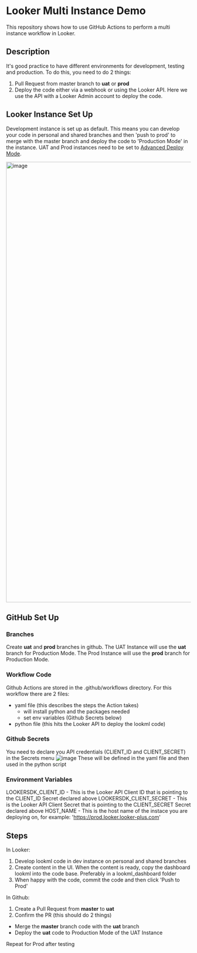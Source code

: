 # Looker Multi Instance Demo

This repository shows how to use GitHub Actions to perform a multi instance workflow in Looker.

## Description

It's good practice to have different environments for development, testing and production.
To do this, you need to do 2 things:
1. Pull Request from master branch to **uat** or **prod**
2. Deploy the code either via a webhook or using the Looker API.
Here we use the API with a Looker Admin account to deploy the code.

## Looker Instance Set Up
Development instance is set up as default. This means you can develop your code in personal and shared branches and then 'push to prod' to merge with the master branch and deploy the code to 'Production Mode' in the instance.
UAT and Prod instances need to be set to [Advanced Deploy Mode](https://docs.looker.com/data-modeling/getting-started/advanced-deploy-mode).

<img width="1201" alt="image" src="https://user-images.githubusercontent.com/45974014/156516070-756788f9-8ee1-4053-a92f-6632353768ae.png">

## GitHub Set Up
### Branches
Create **uat** and **prod** branches in github.
The UAT Instance will use the **uat** branch for Production Mode.
The Prod Instance will use the **prod** branch for Production Mode.

### Workflow Code
Github Actions are stored in the .github/workflows directory.
For this workflow there are 2 files:
- yaml file (this describes the steps the Action takes)
    - will install python and the packages needed
    - set env variables (Github Secrets below)
- python file (this hits the Looker API to deploy the lookml code)

### Github Secrets
You need to declare you API credentials (CLIENT_ID and CLIENT_SECRET) in the Secrets menu
![image](https://user-images.githubusercontent.com/45974014/156515663-08e732ec-0d70-4f7b-91fa-e1dfea1c146e.png)
These will be defined in the yaml file and then used in the python script

### Environment Variables
LOOKERSDK_CLIENT_ID - This is the Looker API Client ID that is pointing to the CLIENT_ID Secret declared above
LOOKERSDK_CLIENT_SECRET - This is the Looker API Client Secret that is pointing to the CLIENT_SECRET Secret declared above
HOST_NAME - This is the host name of the instace you are deploying on, for example: 'https://prod.looker.looker-plus.com'

## Steps

In Looker:
1. Develop lookml code in dev instance on personal and shared branches
2. Create content in the UI. When the content is ready, copy the dashboard lookml into the code base. Preferably in a lookml_dashboard folder
3. When happy with the code, commit the code and then click 'Push to Prod'

In Github:
1. Create a Pull Request from **master** to **uat**
2. Confirm the PR (this should do 2 things)
  - Merge the **master** branch code with the **uat** branch
  - Deploy the **uat** code to Production Mode of the UAT Instance

Repeat for Prod after testing
